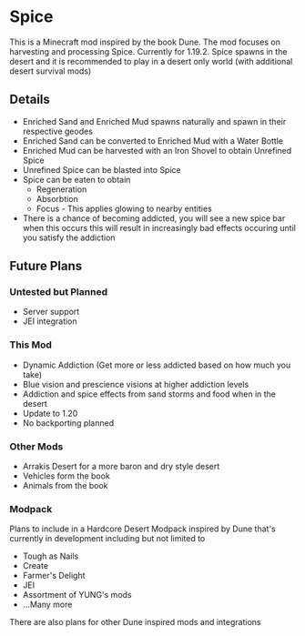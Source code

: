 # Spice
This is a Minecraft mod inspired by the book Dune. The mod focuses on harvesting and processing Spice. Currently for 1.19.2.
Spice spawns in the desert and it is recommended to play in a desert only world (with additional desert survival mods)

## Details
- Enriched Sand and Enriched Mud spawns naturally and spawn in their respective geodes
- Enriched Sand can be converted to Enriched Mud with a Water Bottle
- Enriched Mud can be harvested with an Iron Shovel to obtain Unrefined Spice
- Unrefined Spice can be blasted into Spice
- Spice can be eaten to obtain
  - Regeneration
  - Absorbtion
  - Focus - This applies glowing to nearby entities
- There is a chance of becoming addicted, you will see a new spice bar when this occurs this will result in increasingly bad effects occuring until you satisfy the addiction

## Future Plans
### Untested but Planned
- Server support
- JEI integration

### This Mod
- Dynamic Addiction (Get more or less addicted based on how much you take)
- Blue vision and prescience visions at higher addiction levels
- Addiction and spice effects from sand storms and food when in the desert
- Update to 1.20
- No backporting planned

### Other Mods
- Arrakis Desert for a more baron and dry style desert
- Vehicles form the book
- Animals from the book

### Modpack
Plans to include in a Hardcore Desert Modpack inspired by Dune that's currently in development including but not limited to
- Tough as Nails
- Create
- Farmer's Delight
- JEI
- Assortment of YUNG's mods
- ...Many more


There are also plans for other Dune inspired mods and integrations

